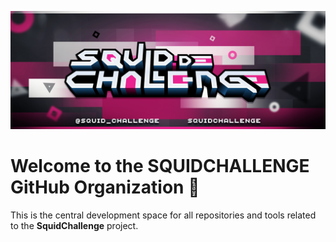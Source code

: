 [![Logo](https://github.com/squidchallenge-dev/.github/blob/main/github_banner.png?raw=true)](https://squidchallenge.com)

# Welcome to the **SQUIDCHALLENGE** GitHub Organization 🦑

This is the central development space for all repositories and tools related to the **SquidChallenge** project.
